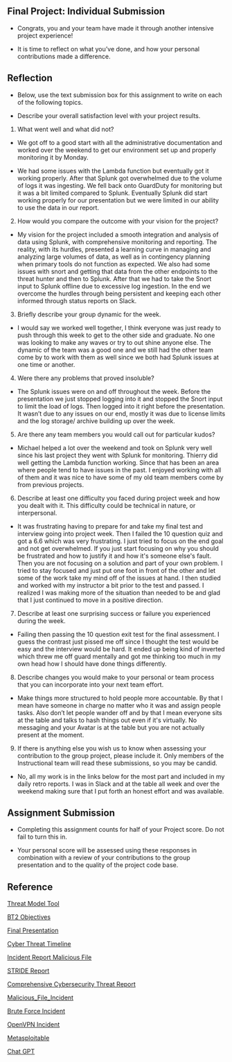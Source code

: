 ## Final Project: Individual Submission

- Congrats, you and your team have made it through another intensive project experience!

- It is time to reflect on what you’ve done, and how your personal contributions made a difference.

## Reflection

- Below, use the text submission box for this assignment to write on each of the following topics.

- Describe your overall satisfaction level with your project results.

1. What went well and what did not?

- We got off to a good start with all the administrative documentation and worked over the weekend to get our environment set up and properly monitoring it by Monday.

- We had some issues with the Lambda function but eventually got it working properly.
After that Splunk got overwhelmed due to the volume of logs it was ingesting. We fell back onto GuardDuty for monitoring but it was a bit limited compared to Splunk. Eventually Splunk did start working properly for our presentation but we were limited in our ability to use the data in our report.


2. How would you compare the outcome with your vision for the project?

- My vision for the project  included a smooth integration and analysis of data using Splunk, with comprehensive monitoring and reporting. The reality, with its hurdles, presented a learning curve in managing and analyzing large volumes of data, as well as in contingency planning when primary tools do not function as expected. We also had some issues with snort and getting that data from the other endpoints to the threat hunter and then to Splunk. After that we had to take the Snort input to Splunk offline due to excessive log ingestion. In the end we overcome the hurdles through being persistent and keeping each other informed through status reports on Slack.

3. Briefly describe your group dynamic for the week.

- I would say we worked well together, I think everyone was just ready to push through this week to get to the other side and graduate. No one was looking to make any waves or try to out shine anyone else. The dynamic of the team was a good one and we still had the other team come by to work with them as well since we both had Splunk issues at one time or another.

4. Were there any problems that proved insoluble?

- The Splunk issues were on and off throughout the week. Before the presentation we just stopped logging into it and stopped the Snort input to limit the load of logs. Then logged into it right before the presentation. It wasn’t due to any issues on our end, mostly it was due to license limits and the log storage/ archive building up over the week.

5. Are there any team members you would call out for particular kudos?

- Michael helped a lot over the weekend and took on Splunk very well since his last project they went with Splunk for monitoring. Thierry did well getting the Lambda function working. Since that has been an area where people tend to have issues in the past. I enjoyed working with all of them and it was nice to have some of my old team members come by from previous projects.

6. Describe at least one difficulty you faced during project week and how you dealt with it. This difficulty could be technical in nature, or interpersonal.

- It was frustrating having to prepare for and take my final test and interview going into project week. Then I failed the 10 question quiz and got a 6.6 which was very frustrating. I just tried to focus on the end goal and not get overwhelmed. If you just start focusing on why you should be frustrated and how to justify it and how it's someone else's fault. Then you are not focusing on a solution and part of your own problem. I tried to stay focused and just put one foot in front of the other and let some of the work take my mind off of the issues at hand. I then studied and worked with my instructor a bit prior to the test and passed. I realized I was making more of the situation than needed to be and glad that I just continued to move in a positive direction. 

7. Describe at least one surprising success or failure you experienced during the week.

- Failing then passing the 10 question exit test for the final assessment. I guess the contrast just pissed me off since I thought the test would be easy and the interview would be hard. It ended up being kind of inverted which threw me off guard mentally and got me thinking too much in my own head how I should have done things differently.

8. Describe changes you would make to your personal or team process that you can incorporate into your next team effort.

- Make things more structured to hold people more accountable. By that I mean have someone in charge no matter who it was and assign people tasks. Also don’t let people wander off and by that I mean everyone sits at the table and talks to hash things out even if it's virtually. No messaging and your Avatar is at the table but you are not actually present at the moment.

9. If there is anything else you wish us to know when assessing your contribution to the group project, please include it. Only members of the Instructional team will read these submissions, so you may be candid.

- No, all my work is in the links below for the most part and included in my daily retro reports. I was in Slack and at the table all week and over the weekend making sure that I put forth an honest effort and was available.

## Assignment Submission

- Completing this assignment counts for half of your Project score. Do not fail to turn this in.

- Your personal score will be assessed using these responses in combination with a review of your contributions to the group presentation and to the quality of the project code base.

## Reference

[Threat Model Tool](https://docs.google.com/document/d/1mBA3r--VRf65MU3qUy1kVuRjyKn4sTxsCOxZL_7NjPM/edit?usp=sharing) 

[BT2 Objectives](https://docs.google.com/document/d/1CENee0jJHnXUots1-vh4yTrvfEtGZQJ3hoKkyC7Vvcw/edit) 

[Final Presentation](https://docs.google.com/presentation/d/1PXNTB5LqcRvMcqeVXooJWBJadhNDQmEGra5ewaPtrbU/edit?usp=sharing) 


[Cyber Threat Timeline](https://docs.google.com/document/d/1npEi5vH7y1iTvWDnF6qcZFNsLUA-KBFbQxoy5bvC0VY/edit?usp=sharing)


[Incident Report Malicious File](https://docs.google.com/document/d/1M2f_G8YKSRFs1IHtD1-0CxAFnzadKjlmCWD96TvH0UQ/edit?usp=sharing)


[STRIDE Report](https://docs.google.com/document/d/1UQukIQ9ScEVJvBkVB4NXG6SSKMVP9JRtrEL9gu85zhM/edit?usp=sharing)


[Comprehensive Cybersecurity Threat Report](https://docs.google.com/document/d/1TqUUDoLmZ8KFwpQ0UjEeiSPiuYNf09Tc9ve_bI6oAb8/edit?usp=sharing)

[Malicious_File_Incident](https://docs.google.com/document/d/1M2f_G8YKSRFs1IHtD1-0CxAFnzadKjlmCWD96TvH0UQ/edit?usp=sharing)

[Brute Force Incident](https://docs.google.com/document/d/1LeTc7iSxaEZqhNaVnPTrTGRJjPvqQ_rHSA6cQ-Y3jmA/edit?usp=sharing)


[OpenVPN Incident](https://docs.google.com/document/d/1LRrxGPlrf6V_WKLTRxSpd4Iw2M3_NJtAGmPgkIZqYVg/edit?usp=sharing)


[Metasploitable](https://docs.google.com/document/d/1n03nbp_96swp477OnOX3hZz8qVGH0Hdn2_GlONmBFsA/edit?usp=sharing)


[Chat GPT](https://chat.openai.com/share/84e11f49-b669-49d1-b615-167e345e3791)


